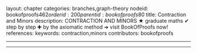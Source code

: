 layout: chapter
categories: branches,graph-theory
nodeid: bookofproofs$462
orderid: 200
parentid: bookofproofs$80
title: Contraction and Minors
description: CONTRACTION AND MINORS &#9733; graduate maths &#10004; step by step &#10010; by the axiomatic method &#10140; visit BookOfProofs now!
references: 
keywords: contraction,minors
contributors: bookofproofs

---


---


